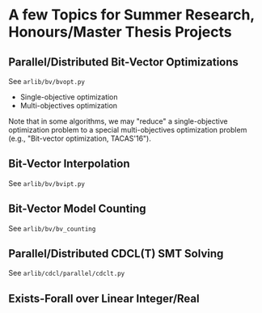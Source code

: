
# A few Topics for Summer Research, Honours/Master Thesis Projects


## Parallel/Distributed Bit-Vector Optimizations

See `arlib/bv/bvopt.py`

- Single-objective optimization
- Multi-objectives optimization

Note that in some algorithms, we may "reduce" a single-objective optimization problem
to a special multi-objectives optimization problem (e.g., "Bit-vector optimization, TACAS'16").


## Bit-Vector Interpolation

See `arlib/bv/bvipt.py`


## Bit-Vector Model Counting

See `arlib/bv/bv_counting`

## Parallel/Distributed CDCL(T) SMT Solving

See `arlib/cdcl/parallel/cdclt.py`


## Exists-Forall over Linear Integer/Real


